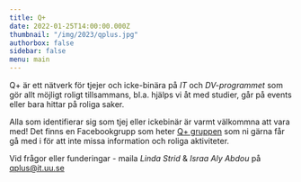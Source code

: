 ```yaml
---
title: Q+
date: 2022-01-25T14:00:00.000Z
thumbnail: "/img/2023/qplus.jpg"
authorbox: false
sidebar: false
menu: main
---
```


Q+ är ett nätverk för tjejer och icke-binära på *IT* och *DV-programmet* som gör allt möjligt roligt tillsammans, bl.a. hjälps vi åt med studier, går på events eller bara hittar på roliga saker. 

Alla som identifierar sig som tjej eller ickebinär är varmt välkommna att vara med! Det finns en Facebookgrupp som heter [Q+ gruppen](https://www.facebook.com/groups/211087618989388) som ni gärna får gå med i för att inte missa information och roliga aktiviteter.

Vid frågor eller funderingar - maila *Linda Strid* & *Israa Aly Abdou* på qplus@it.uu.se